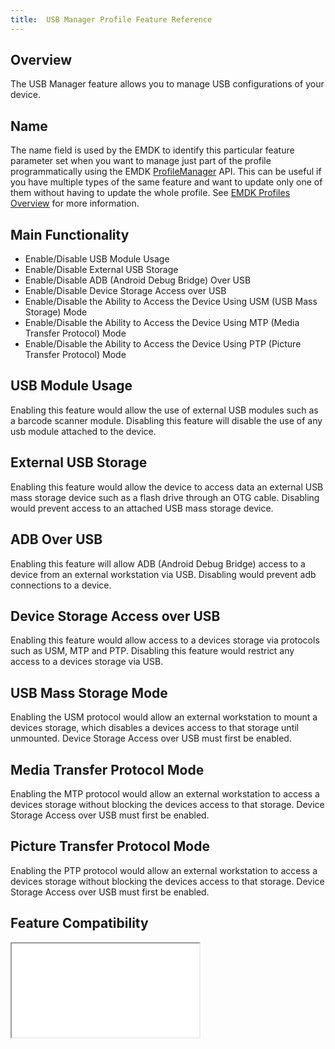 ```yaml
---
title:  USB Manager Profile Feature Reference
---
```


## Overview

The USB Manager feature allows you to manage USB configurations of your device.

## Name
The name field is used by the EMDK to identify this particular feature parameter set when you want to manage just part of the profile programmatically using the EMDK [ProfileManager](/emdk-for-android/3-1/api/ProfileManager) API. This can be useful if you have multiple types of the same feature and want to update only one of them without having to update the whole profile. See [EMDK Profiles Overview](/emdk-for-android/3-1/guide/profiles/usingwizard) for more information.

## Main Functionality

* Enable/Disable USB Module Usage
* Enable/Disable External USB Storage
* Enable/Disable ADB (Android Debug Bridge) Over USB
* Enable/Disable Device Storage Access over USB
* Enable/Disable the Ability to Access the Device Using USM (USB Mass Storage) Mode
* Enable/Disable the Ability to Access the Device Using MTP (Media Transfer Protocol) Mode
* Enable/Disable the Ability to Access the Device Using PTP (Picture Transfer Protocol) Mode

## USB Module Usage
Enabling this feature would allow the use of external USB modules such as a barcode scanner module.  Disabling this feature will disable the use of any usb module attached to the device.

## External USB Storage
Enabling this feature would allow the device to access data an external USB mass storage device such as a flash drive through an OTG cable. Disabling would prevent access to an attached USB mass storage device.

## ADB Over USB
Enabling this feature will allow ADB (Android Debug Bridge)  access to a device from an external workstation via USB. Disabling would prevent adb connections to a device.

## Device Storage Access over USB
Enabling this feature would allow access to a devices storage via protocols such as USM, MTP and PTP. Disabling this feature would restrict any access to a devices storage via USB.

## USB Mass Storage Mode
Enabling the USM protocol would allow an external workstation to mount a devices storage, which disables a devices access to that storage until unmounted.  Device Storage Access over USB must first be enabled.

## Media Transfer Protocol Mode
Enabling the MTP protocol would allow an external workstation to access a devices storage without blocking the devices access to that storage.  Device Storage Access over USB must first be enabled.

## Picture Transfer Protocol Mode
Enabling the PTP protocol would allow an external workstation to access a devices storage without blocking the devices access to that storage.  Device Storage Access over USB must first be enabled.


## Feature Compatibility

<iframe src="compare.html#mx=4.3&csp=UsbMgr&os=All&embed=true"></iframe> 



